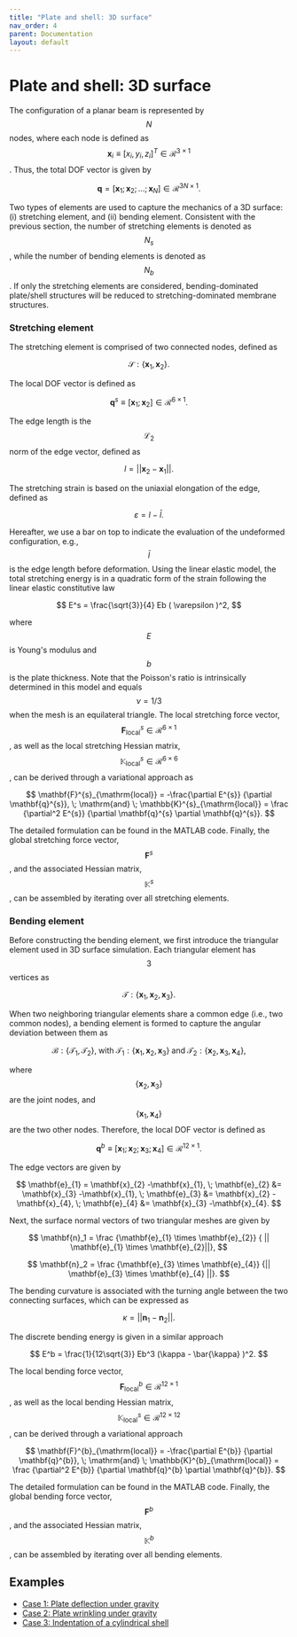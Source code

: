 ```yaml
---
title: "Plate and shell: 3D surface"
nav_order: 4
parent: Documentation
layout: default
---
```


# Plate and shell: 3D surface

The configuration of a planar beam is represented by $$N$$ nodes, where each node is defined as $$\mathbf{x}_{i} \equiv [x_{i}, y_{i}, z_{i}]^{T} \in \mathcal{R}^{3 \times 1}$$. Thus, the total DOF vector is given by

$$
\mathbf{q} = [ \mathbf{x}_1; \mathbf{x}_2; \ldots; {\mathbf{x}_{N}} ] \in \mathcal{R}^{3N \times 1}.
$$

Two types of elements are used to capture the mechanics of a 3D surface: (i) stretching element, and (ii) bending element. Consistent with the previous section, the number of stretching elements is denoted as $$N_{s}$$, while the number of bending elements is denoted as $$N_{b}$$. If only the stretching elements are considered, bending-dominated plate/shell structures will be reduced to stretching-dominated membrane structures. 

### Stretching element

The stretching element is comprised of two connected nodes, defined as

$$
\mathcal{S}: \{\mathbf{x}_{1}, \mathbf{x}_{2} \}.
$$

The local DOF vector is defined as 

$$
\mathbf{q}^{s} \equiv [\mathbf{x}_{1}; \mathbf{x}_{2} ] \in \mathcal{R}^{6 \times 1}.
$$

The edge length is the $$\mathcal{L}_{2}$$ norm of the edge vector, defined as

$$
l   =  || \mathbf{x}_{2}  -\mathbf{x}_{1} ||.
$$

The stretching strain is based on the uniaxial elongation of the edge, defined as

$$
{\varepsilon} = {  l } - \bar{l}.
$$

Hereafter, we use a bar on top to indicate the evaluation of the undeformed configuration, e.g., $$\bar{l}$$ is the edge length before deformation. Using the linear elastic model, the total stretching energy is in a quadratic form of the strain following the linear elastic constitutive law

$$
E^s = \frac{\sqrt{3}}{4} Eb ( \varepsilon )^2,
$$

where $$E $$ is Young's modulus and $$b$$ is the plate thickness. Note that the Poisson's ratio is intrinsically determined in this model and equals $$\nu=1/3$$ when the mesh is an equilateral triangle. The local stretching force vector, $$\mathbf{F}^{s}_{\mathrm{local}} \in \mathcal{R}^{6 \times 1}$$, as well as the local stretching Hessian matrix, $$\mathbb{K}^{s}_{\mathrm{local}} \in \mathcal{R}^{6 \times 6}$$, can be derived through a variational approach as

$$
\mathbf{F}^{s}_{\mathrm{local}} = -\frac{\partial E^{s}}  {\partial \mathbf{q}^{s}}, \; \mathrm{and} \; \mathbb{K}^{s}_{\mathrm{local}} = \frac {\partial^2 E^{s}}  {\partial \mathbf{q}^{s} \partial \mathbf{q}^{s}}.
$$

The detailed formulation can be found in the MATLAB code. Finally, the global stretching force vector,  $$\mathbf{F}^{s}$$, and the associated Hessian matrix, $$\mathbb{K}^{s}$$, can be assembled by iterating over all stretching elements.

### Bending element

Before constructing the bending element, we first introduce the triangular element used in 3D surface simulation. Each triangular element has $$3$$ vertices as

$$
\mathcal{T}: \{ \mathbf{x}_{1}, \mathbf{x}_{2}, \mathbf{x}_{3} \}.
$$

When two neighboring triangular elements share a common edge (i.e., two common nodes), a bending element is formed to capture the angular deviation between them as

$$
\mathcal{B}: \{ \mathcal{T}_{1}, \mathcal{T}_{2} \}, \; \mathrm{with} \; \mathcal{T}_{1} : \{ \mathbf{x}_{1}, \mathbf{x}_{2}, \mathbf{x}_{3} \} \; \mathrm{and} \; \mathcal{T}_{2} : \{ \mathbf{x}_{2}, \mathbf{x}_{3}, \mathbf{x}_{4} \},
$$

where $$\{ \mathbf{x}_{2} , \mathbf{x}_{3} \}$$ are the joint nodes, and $$\{ \mathbf{x}_{1}, \mathbf{x}_{4} \}$$ are the two other nodes. Therefore, the local DOF vector is defined as 

$$
\mathbf{q}^{b} \equiv [\mathbf{x}_{1}; \mathbf{x}_{2};\mathbf{x}_{3};\mathbf{x}_{4} ] \in \mathcal{R}^{12 \times 1}.
$$

The edge vectors are given by

$$
 \mathbf{e}_{1} = \mathbf{x}_{2}  -\mathbf{x}_{1}, \; \mathbf{e}_{2} &= \mathbf{x}_{3}  -\mathbf{x}_{1}, \; \mathbf{e}_{3} &= \mathbf{x}_{2}  -\mathbf{x}_{4}, \; \mathbf{e}_{4} &= \mathbf{x}_{3}  -\mathbf{x}_{4}.
$$

Next, the surface normal vectors of two triangular meshes are given by

$$
\mathbf{n}_1  =  \frac {\mathbf{e}_{1} \times \mathbf{e}_{2}} { || \mathbf{e}_{1} \times \mathbf{e}_{2}||}, 
$$

$$
\mathbf{n}_2  =  \frac {\mathbf{e}_{3} \times \mathbf{e}_{4}} {|| \mathbf{e}_{3} \times \mathbf{e}_{4} ||}.
$$

The bending curvature is associated with the turning angle between the two connecting surfaces, which can be expressed as

$$
{\kappa} = || \mathbf{n}_{1} - \mathbf{n}_{2} ||.
$$

The discrete bending energy is given in a similar approach

$$
E^b = \frac{1}{12\sqrt{3}} Eb^3 (\kappa  - \bar{\kappa} )^2.
$$

The local bending force vector, $$\mathbf{F}^{b}_{\mathrm{local}} \in \mathcal{R}^{12 \times 1}$$, as well as the local bending Hessian matrix, $$\mathbb{K}^{s}_{\mathrm{local}} \in \mathcal{R}^{12 \times 12}$$, can be derived through a variational approach

$$
\mathbf{F}^{b}_{\mathrm{local}} = -\frac{\partial E^{b}}  {\partial \mathbf{q}^{b}}, \; \mathrm{and} \; \mathbb{K}^{b}_{\mathrm{local}} = \frac {\partial^2 E^{b}}  {\partial \mathbf{q}^{b} \partial \mathbf{q}^{b}}.
$$

The detailed formulation can be found in the MATLAB code. Finally, the global bending force vector,  $$\mathbf{F}^{b}$$, and the associated Hessian matrix, $$\mathbb{K}^{b}$$, can be assembled by iterating over all bending elements.

## Examples

- [Case 1: Plate deflection under gravity](../examples/3d_surface_case_1.html)
- [Case 2: Plate wrinkling under gravity](../examples/3d_surface_case_2.html)
- [Case 3: Indentation of a cylindrical shell](../examples/3d_surface_case_3.html)
